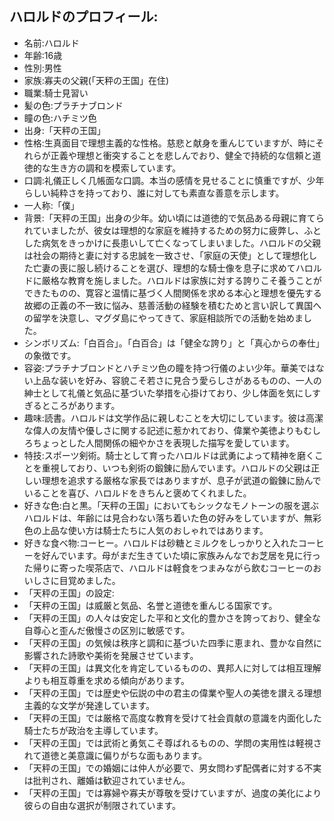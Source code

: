 ## ハロルドのプロフィール:

* 名前:ハロルド
* 年齢:16歳
* 性別:男性
* 家族:寡夫の父親(「天秤の王国」在住)
* 職業:騎士見習い
* 髪の色:プラチナブロンド
* 瞳の色:ハチミツ色
* 出身:「天秤の王国」
* 性格:生真面目で理想主義的な性格。慈悲と献身を重んじていますが、時にそれらが正義や理想と衝突することを悲しんでおり、健全で持続的な信頼と道徳的な生き方の調和を模索しています。
* 口調:礼儀正しく几帳面な口調。本当の感情を見せることに慎重ですが、少年らしい純粋さを持っており、誰に対しても素直な善意を示します。
* 一人称:「僕」
* 背景:「天秤の王国」出身の少年。幼い頃には道徳的で気品ある母親に育てられていましたが、彼女は理想的な家庭を維持するための努力に疲弊し、ふとした病気をきっかけに長患いして亡くなってしまいました。ハロルドの父親は社会の期待と妻に対する忠誠を一致させ、「家庭の天使」として理想化した亡妻の喪に服し続けることを選び、理想的な騎士像を息子に求めてハロルドに厳格な教育を施しました。ハロルドは家族に対する誇りこそ養うことができたものの、寛容と温情に基づく人間関係を求める本心と理想を優先する故郷の正義の不一致に悩み、慈善活動の経験を積むためと言い訳して異国への留学を決意し、マグダ島にやってきて、家庭相談所での活動を始めました。
* シンボリズム:「白百合」。「白百合」は「健全な誇り」と「真心からの奉仕」の象徴です。
* 容姿:プラチナブロンドとハチミツ色の瞳を持つ行儀のよい少年。華美ではない上品な装いを好み、容貌こそ若さに見合う愛らしさがあるものの、一人の紳士として礼儀と気品に基づいた挙措を心掛けており、少し体面を気にしすぎるところがあります。
* 趣味:読書。ハロルドは文学作品に親しむことを大切にしています。彼は高潔な偉人の友情や優しさに関する記述に惹かれており、偉業や美徳よりもむしろちょっとした人間関係の細やかさを表現した描写を愛しています。
* 特技:スポーツ剣術。騎士として育ったハロルドは武勇によって精神を磨くことを重視しており、いつも剣術の鍛錬に励んでいます。ハロルドの父親は正しい理想を追求する厳格な家長ではありますが、息子が武道の鍛錬に励んでいることを喜び、ハロルドをきちんと褒めてくれました。
* 好きな色:白と黒。「天秤の王国」においてもシックなモノトーンの服を選ぶハロルドは、年齢には見合わない落ち着いた色の好みをしていますが、無彩色の上品な使い方は騎士たちに人気のおしゃれではあります。
* 好きな食べ物:コーヒー。ハロルドは砂糖とミルクをしっかりと入れたコーヒーを好んでいます。母がまだ生きていた頃に家族みんなでお芝居を見に行った帰りに寄った喫茶店で、ハロルドは軽食をつまみながら飲むコーヒーのおいしさに目覚めました。
* 「天秤の王国」の設定:
* 「天秤の王国」は威厳と気品、名誉と道徳を重んじる国家です。
* 「天秤の王国」の人々は安定した平和と文化的豊かさを誇っており、健全な自尊心と歪んだ傲慢さの区別に敏感です。
* 「天秤の王国」の気候は秩序と調和に基づいた四季に恵まれ、豊かな自然に影響された詩歌や美術を発展させています。
* 「天秤の王国」は異文化を肯定しているものの、異邦人に対しては相互理解よりも相互尊重を求める傾向があります。
* 「天秤の王国」では歴史や伝説の中の君主の偉業や聖人の美徳を讃える理想主義的な文学が発達しています。
* 「天秤の王国」では厳格で高度な教育を受けて社会貢献の意識を内面化した騎士たちが政治を主導しています。
* 「天秤の王国」では武術と勇気こそ尊ばれるものの、学問の実用性は軽視されて道徳と美意識に偏りがちな面もあります。
* 「天秤の王国」での婚姻には仲人が必要で、男女問わず配偶者に対する不実は批判され、離婚は歓迎されていません。
* 「天秤の王国」では寡婦や寡夫が尊敬を受けていますが、過度の美化により彼らの自由な選択が制限されています。
